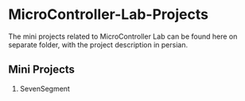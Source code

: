 # MicroController-Lab-Projects

The mini projects related to MicroController Lab can be found here on separate folder, with the project description in persian.

## Mini Projects

1. SevenSegment
